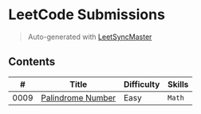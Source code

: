 # LeetCode Submissions

> Auto-generated with [LeetSyncMaster](https://github.com/shubhamwagh/LeetSyncMaster)

## Contents

| # | Title | Difficulty | Skills |
|---| ----- | ---------- | ------ |
| 0009 | [Palindrome Number](https://leetcode.com/problems/palindrome-number) | Easy | `Math` |